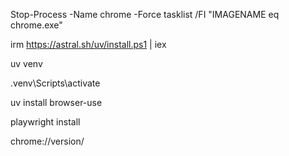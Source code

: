 Stop-Process -Name chrome -Force
tasklist /FI "IMAGENAME eq chrome.exe"



irm https://astral.sh/uv/install.ps1 | iex


uv venv   

.venv\Scripts\activate  

uv install browser-use       

playwright install

chrome://version/